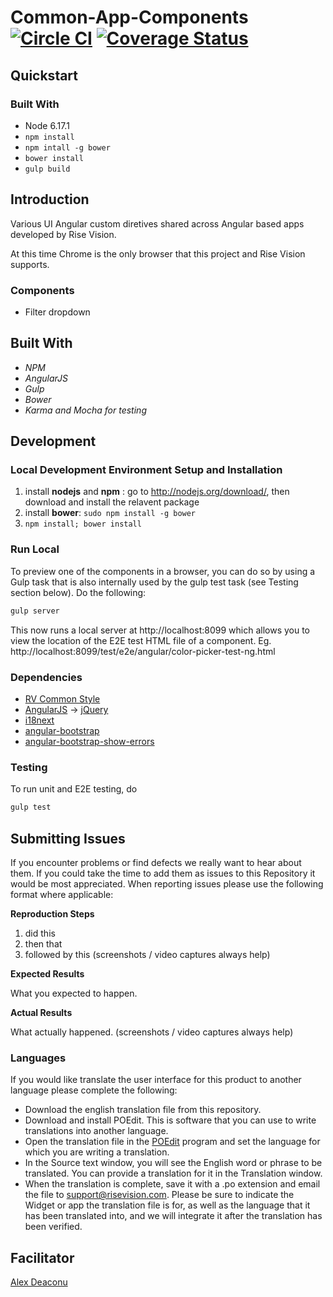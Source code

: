 Common-App-Components [![Circle CI](https://circleci.com/gh/Rise-Vision/common-app-components.svg?style=svg)](https://circleci.com/gh/Rise-Vision/common-app-components) [![Coverage Status](https://coveralls.io/repos/github/Rise-Vision/common-app-components/badge.svg?branch=master)](https://coveralls.io/github/Rise-Vision/common-app-components?branch=master)
==============

## Quickstart

### Built With
- Node 6.17.1
- `npm install`
- `npm intall -g bower`
- `bower install`
- `gulp build`

## Introduction
Various UI Angular custom diretives shared across Angular based apps developed by Rise Vision.

At this time Chrome is the only browser that this project and Rise Vision supports.

### Components
- Filter dropdown

## Built With
- *NPM*
- *AngularJS*
- *Gulp*
- *Bower*
- *Karma and Mocha for testing*

## Development

### Local Development Environment Setup and Installation
1. install __nodejs__ and __npm__ : go to http://nodejs.org/download/, then download and install the relavent package
2. install __bower__: `sudo npm install -g bower`
3. `npm install; bower install`

### Run Local
To preview one of the components in a browser, you can do so by using a Gulp task that is also internally used by the gulp test task (see Testing section below). Do the following:
```bash
gulp server
```

This now runs a local server at http://localhost:8099 which allows you to view the location of the E2E test HTML file of a component. Eg. http://localhost:8099/test/e2e/angular/color-picker-test-ng.html

### Dependencies
- [RV Common Style](https://github.com/Rise-Vision/common-style)
- [AngularJS](https://angularjs.org/) -> [jQuery](http://jquery.com/)
- [i18next](http://i18next.com/)
- [angular-bootstrap](http://angular-ui.github.io/bootstrap/)
- [angular-bootstrap-show-errors](https://github.com/paulyoder/angular-bootstrap-show-errors)

### Testing
To run unit and E2E testing, do
```bash
gulp test
```

## Submitting Issues
If you encounter problems or find defects we really want to hear about them. If you could take the time to add them as issues to this Repository it would be most appreciated. When reporting issues please use the following format where applicable:

**Reproduction Steps**

1. did this
2. then that
3. followed by this (screenshots / video captures always help)

**Expected Results**

What you expected to happen.

**Actual Results**

What actually happened. (screenshots / video captures always help)

### Languages

If you would like translate the user interface for this product to another language please complete the following:
- Download the english translation file from this repository.
- Download and install POEdit. This is software that you can use to write translations into another language.
- Open the translation file in the [POEdit](http://www.poedit.net/) program and set the language for which you are writing a translation.
- In the Source text window, you will see the English word or phrase to be translated. You can provide a translation for it in the Translation window.
- When the translation is complete, save it with a .po extension and email the file to support@risevision.com. Please be sure to indicate the Widget or app the translation file is for, as well as the language that it has been translated into, and we will integrate it after the translation has been verified.

Facilitator
----------
[Alex Deaconu](https://github.com/alex-deaconu)
